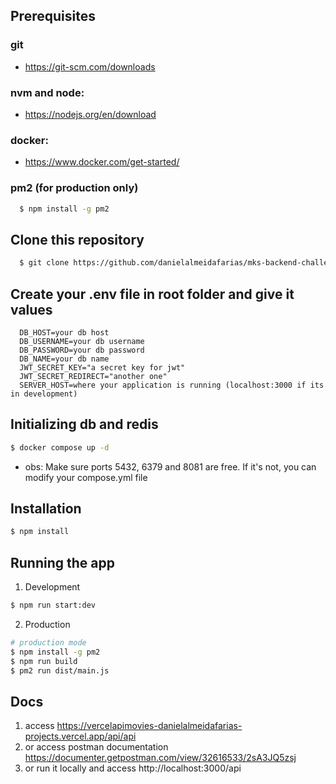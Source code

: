 ## Prerequisites

### git
- https://git-scm.com/downloads

### nvm and node:
- https://nodejs.org/en/download

### docker: 
- https://www.docker.com/get-started/

### pm2 (for production only)
```bash
  $ npm install -g pm2  
```

## Clone this repository 
```bash
  $ git clone https://github.com/danielalmeidafarias/mks-backend-challenge.git
```

## Create your .env file in root folder and give it values
```
  DB_HOST=your db host
  DB_USERNAME=your db username
  DB_PASSWORD=your db password
  DB_NAME=your db name
  JWT_SECRET_KEY="a secret key for jwt"
  JWT_SECRET_REDIRECT="another one"
  SERVER_HOST=where your application is running (localhost:3000 if its in development)
```

## Initializing db and redis
```bash
$ docker compose up -d
```
* obs: Make sure ports 5432, 6379 and 8081 are free. If it's not, you can modify your compose.yml file

## Installation
```bash
$ npm install
```

## Running the app

1. Development
```bash
$ npm run start:dev
```
2. Production
```bash
# production mode
$ npm install -g pm2
$ npm run build
$ pm2 run dist/main.js
```

## Docs
1. access https://vercelapimovies-danielalmeidafarias-projects.vercel.app/api/api
3. or access postman documentation https://documenter.getpostman.com/view/32616533/2sA3JQ5zsj
4. or run it locally and access http://localhost:3000/api
